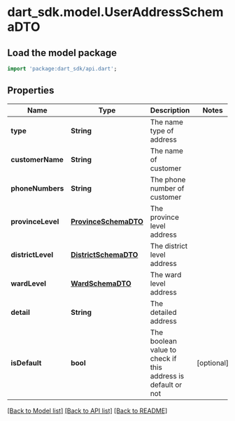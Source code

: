# dart_sdk.model.UserAddressSchemaDTO

## Load the model package
```dart
import 'package:dart_sdk/api.dart';
```

## Properties
Name | Type | Description | Notes
------------ | ------------- | ------------- | -------------
**type** | **String** | The name type of address | 
**customerName** | **String** | The name of customer | 
**phoneNumbers** | **String** | The phone number of customer | 
**provinceLevel** | [**ProvinceSchemaDTO**](ProvinceSchemaDTO.md) | The province level address | 
**districtLevel** | [**DistrictSchemaDTO**](DistrictSchemaDTO.md) | The district level address | 
**wardLevel** | [**WardSchemaDTO**](WardSchemaDTO.md) | The ward level address | 
**detail** | **String** | The detailed address | 
**isDefault** | **bool** | The boolean value to check if this address is default or not | [optional] 

[[Back to Model list]](../README.md#documentation-for-models) [[Back to API list]](../README.md#documentation-for-api-endpoints) [[Back to README]](../README.md)


